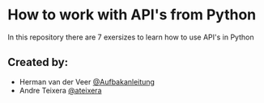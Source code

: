 # How to work with API's from Python
In this repository there are 7 exersizes to learn how to use API's in Python

## Created by:
* Herman van der Veer [@Aufbakanleitung](https://github.com/aufbakanleitung)
* Andre Teixera [@ateixera](https://github.com/ateixeira) 